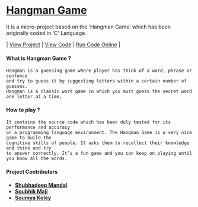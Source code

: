 # [**Hangman Game**](https://github.com/shubhadeepmandal394/hangman-game/blob/master/doc/Hangman%20Game.pdf)

It is a micro-project based on the ‘Hangman Game’ which has been originally coded in ‘C’ Language. 

| [View Project](https://github.com/shubhadeepmandal394/hangman-game/blob/master/doc/Hangman%20Game.pdf) | [View Code](https://github.com/shubhadeepmandal394/hangman-game/blob/master/hangman-game.c) | [Run Code Online](https://onlinegdb.com/B1DsY5AFw) |


#### What is Hangman Game ?
```
Hangman is a guessing game where player has think of a word, phrase or sentence
and try to guess it by suggesting letters within a certain number of guesses.
Hangman is a classic word game in which you must guess the secret word one letter at a time. 
```

#### How to play ?
```
It contains the source code which has been duly tested for its performance and accuracy 
on a programming language environment. The Hangman Game is a very nice game to build the 
cognitive skills of people. It asks them to recollect their knowledge and think and try 
to answer correctly. It’s a fun game and you can keep on playing until you know all the words.
```

#### Project Contributers
- [**Shubhadeep Mandal**](https://github.com/shubhadeepmandal394)
- [**Soubhik Maji**](https://github.com/MacMaji007)
- [**Soumya Koley**](https://github.com/Soumya1717)
